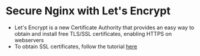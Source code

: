 # Secure Nginx with Let's Encrypt
- Let's Encrypt is a new Certificate Authority that provides an easy way to obtain and install free TLS/SSL certificates, enabling HTTPS on webservers
- To obtain SSL certificates, follow the tutorial [here](https://www.digitalocean.com/community/tutorials/how-to-secure-nginx-with-let-s-encrypt-on-ubuntu-16-04)
